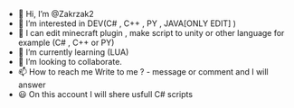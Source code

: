 - 👋 Hi, I’m @Zakrzak2
- 👀 I’m interested in DEV(C# , C++ , PY , JAVA[ONLY EDIT] )
- 📘 I can edit minecraft plugin , make script to unity or other language for example (C# , C++ or PY)
- 🌱 I’m currently learning (LUA)
- 💞️ I’m looking to collaborate.
- 📫 How to reach me Write to me ? -  message or comment and I will answer
- 😃 On this account I will shere usfull C# scripts
